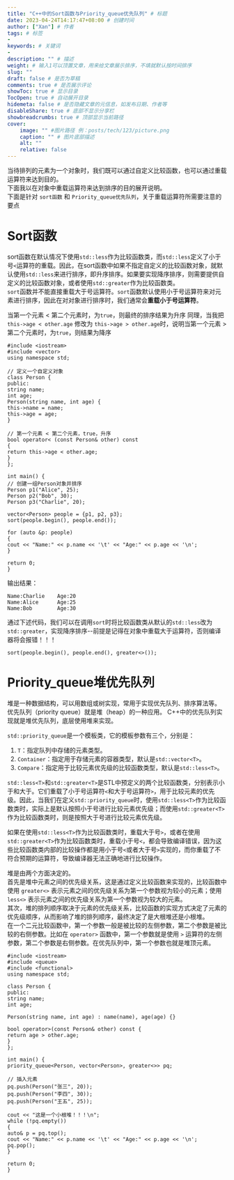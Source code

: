 ```yaml
---
title: "C++中的Sort函数与Priority_queue优先队列" # 标题
date: 2023-04-24T14:17:47+08:00 # 创建时间
author: ["Xan"] # 作者
tags: # 标签
-
keywords: # 关键词
- 
description: "" # 描述
weight: # 输入1可以顶置文章，用来给文章展示排序，不填就默认按时间排序
slug: ""
draft: false # 是否为草稿
comments: true # 是否展示评论
showToc: true # 显示目录
TocOpen: true # 自动展开目录
hidemeta: false # 是否隐藏文章的元信息，如发布日期、作者等
disableShare: true # 底部不显示分享栏
showbreadcrumbs: true # 顶部显示当前路径
cover:
    image: "" #图片路径 例：posts/tech/123/picture.png
    caption: "" # 图片底部描述
    alt: ""
    relative: false
---
```


当待排列的元素为一个对象时，我们既可以通过自定义比较函数，也可以通过重载运算符来达到目的。  
下面我以在对象中重载运算符来达到排序的目的展开说明。  
下面是针对 `sort函数` 和 `Priority_queue优先队列`，关于重载运算符所需要注意的要点
# Sort函数
sort函数在默认情况下使用`std::less`作为比较函数类，而`std::less`定义了小于号`<`运算符的重载。因此，在sort函数中如果不指定自定义的比较函数对象，就默认使用`std::less`来进行排序，即升序排序。如果要实现降序排序，则需要提供自定义的比较函数对象，或者使用`std::greater`作为比较函数类。  
`sort`函数并不能直接重载大于号运算符。`sort`函数默认使用小于号运算符来对元素进行排序，因此在对对象进行排序时，我们通常会**重载小于号运算符**。  

当第一个元素 < 第二个元素时，为`true`，则最终的排序结果为升序
同理，当我把 `this->age < other.age` 修改为 `this->age > other.age`时，说明当第一个元素 > 第二个元素时，为`true`，则结果为降序
```
#include <iostream>  
#include <vector>  
using namespace std;  
  
// 定义一个自定义对象  
class Person {  
public:  
string name;  
int age;  
Person(string name, int age) {  
this->name = name;  
this->age = age;  
}  
  
// 第一个元素 < 第二个元素，true，升序  
bool operator< (const Person& other) const  
{  
return this->age < other.age;  
}  
};  
  
int main() {  
// 创建一组Person对象并排序  
Person p1("Alice", 25);  
Person p2("Bob", 30);  
Person p3("Charlie", 20);  
  
vector<Person> people = {p1, p2, p3};  
sort(people.begin(), people.end());  
  
for (auto &p: people)  
{  
cout << "Name:" << p.name << '\t' << "Age:" << p.age << '\n';  
}  
  
return 0;  
}
```
输出结果：
```
Name:Charlie    Age:20
Name:Alice      Age:25
Name:Bob        Age:30
```

通过下述代码，我们可以在调用`sort`时将比较函数类从默认的`std::less`改为`std::greater`，实现降序排序--前提是记得在对象中重载大于运算符，否则编译器将会报错！！！
```
sort(people.begin(), people.end(), greater<>());
```
# Priority_queue堆优先队列 
堆是一种数据结构，可以用数组或树实现，常用于实现优先队列、排序算法等。  
优先队列（priority queue）就是堆（heap）的一种应用。
C++中的优先队列实现就是堆优先队列，底层使用堆来实现。  

`std::priority_queue`是一个模板类，它的模板参数有三个，分别是：

1.  `T`：指定队列中存储的元素类型。
2.  `Container`：指定用于存储元素的容器类型，默认是`std::vector<T>`。
3.  `Compare`：指定用于比较元素优先级的比较函数类型，默认是`std::less<T>`。

`std::less<T>`和`std::greater<T>`是STL中预定义的两个比较函数类，分别表示小于和大于。它们重载了小于号运算符`<`和大于号运算符`>`，用于比较元素的优先级。因此，当我们在定义`std::priority_queue`时，使用`std::less<T>`作为比较函数类时，实际上是默认按照小于号进行比较元素优先级；而使用`std::greater<T>`作为比较函数类时，则是按照大于号进行比较元素优先级。

如果在使用`std::less<T>`作为比较函数类时，重载大于号`>`，或者在使用`std::greater<T>`作为比较函数类时，重载小于号`<`，都会导致编译错误，因为这些比较函数类内部的比较操作都是用小于号`<`或者大于号`>`实现的，而你重载了不符合预期的运算符，导致编译器无法正确地进行比较操作。

堆是由两个方面决定的。  
首先是堆中元素之间的优先级关系，这是通过定义比较函数来实现的，比较函数中使用 `greater<>` 表示元素之间的优先级关系为第一个参数视为较小的元素；使用 `less<>` 表示元素之间的优先级关系为第一个参数视为较大的元素。  
其次，堆的排列顺序取决于元素的优先级关系，比较函数的实现方式决定了元素的优先级顺序，从而影响了堆的排列顺序，最终决定了是大根堆还是小根堆。    
在一个二元比较函数中，第一个参数一般是被比较的左侧参数，第二个参数是被比较的右侧参数。比如在 `operator>` 函数中，第一个参数就是使用 `>` 运算符的左侧参数，第二个参数是右侧参数。在优先队列中，第一个参数也就是堆顶元素。
```
#include <iostream>  
#include <queue>  
#include <functional>  
using namespace std;  
  
class Person {  
public:  
string name;  
int age;  
  
Person(string name, int age) : name(name), age(age) {}  
  
bool operator>(const Person& other) const {  
return age > other.age;  
}  
};  
  
int main() {  
priority_queue<Person, vector<Person>, greater<>> pq;  
  
// 插入元素  
pq.push(Person("张三", 20));  
pq.push(Person("李四", 30));  
pq.push(Person("王五", 25));  
  
cout << "这是一个小根堆！！！\n";  
while (!pq.empty())  
{  
auto& p = pq.top();  
cout << "Name:" << p.name << '\t' << "Age:" << p.age << '\n';  
pq.pop();  
}  
  
return 0;  
}
```